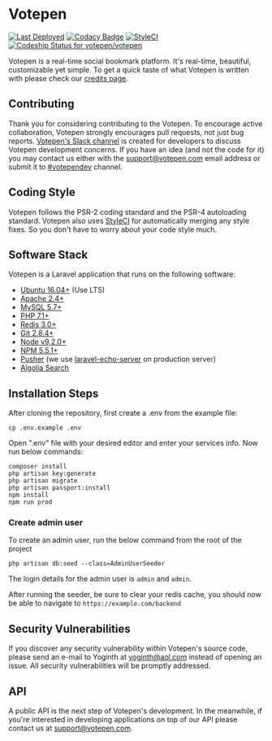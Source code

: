 # Votepen

[![Last Deployed](https://img.shields.io/github/last-commit/votepen/votepen/master.svg?label=last%20deployed)](https://github.com/votepen/votepen/commits)
[![Codacy Badge](https://api.codacy.com/project/badge/Grade/6bfa966e461a4817aec1c21cad778301)](https://www.codacy.com/app/Votepen/votepen?utm_source=github.com&amp;utm_medium=referral&amp;utm_content=votepen/votepen&amp;utm_campaign=Badge_Grade)
[![StyleCI](https://styleci.io/repos/111765544/shield?branch=master)](https://styleci.io/repos/111765544)
[![Codeship Status for votepen/votepen](https://app.codeship.com/projects/fd61d920-b306-0135-e64c-725c6ee79220/status?branch=master)](https://app.codeship.com/projects/258173)

Votepen is a real-time social bookmark platform. It's real-time, beautiful, customizable yet simple. To get a quick taste of what Votepen is written with please check our [credits page](https://votepen.com/credits).

## Contributing

Thank you for considering contributing to the Votepen. To encourage active collaboration, Votepen strongly encourages pull requests, not just bug reports. [Votepen's Slack channel](https://join.slack.com/t/votepen/shared_invite/enQtMjc0OTE3NDI2OTE2LTcyMDk2Nzc0OTI5MjIzNjBjNWRlMDlmMmY3ZWIyMzkyNmE1NmI3MDdiN2Q4OGQ1N2FkYWQ4ZjVkYTA1ZjY3YTI) is created for developers to discuss Votepen development concerns. If you have an idea (and not the code for it) you may contact us either with the support@votepen.com email address or submit it to [#votependev](https://votepen.com/c/VotepenDev) channel.

## Coding Style

Votepen follows the PSR-2 coding standard and the PSR-4 autoloading standard. Votepen also uses [StyleCI](https://styleci.io) for automatically merging any style fixes. So you don't have to worry about your code style much.

## Software Stack

Votepen is a Laravel application that runs on the following software:

- [Ubuntu 16.04+](https://ubuntu.com) (Use LTS)
- [Apache 2.4+](https://httpd.apache.org)
- [MySQL 5.7+](https://www.mysql.com)
- [PHP 7.1+](https://php.net)
- [Redis 3.0+](https://redis.io)
- [Git 2.8.4+](https://git-scm.com)
- [Node v9.2.0+](https://nodejs.org)
- [NPM 5.5.1+](https://npmjs.com)
- [Pusher](https://pusher.com) (we use [laravel-echo-server](https://github.com/tlaverdure/laravel-echo-server) on production server)
- [Algolia Search](https://www.algolia.com)

## Installation Steps

After cloning the repository, first create a .env from the example file:

```
cp .env.example .env
```

Open ".env" file with your desired editor and enter your services info.
Now run below commands:

```
composer install
php artisan key:generate
php artisan migrate
php artisan passport:install
npm install
npm run prod
```

### Create admin user

To create an admin user, run the below command from the root of the project

```
php artisan db:seed --class=AdminUserSeeder
```

The login details for the admin user is `admin` and `admin`.

After running the seeder, be sure to clear your redis cache, you should now be able to navigate to `https://example.com/backend`

## Security Vulnerabilities

If you discover any security vulnerability within Votepen's source code, please send an e-mail to Yoginth at yoginth@aol.com instead of opening an issue. All security vulnerabilities will be promptly addressed.

## API

A public API is the next step of Votepen's development. In the meanwhile, if you're interested in developing applications on top of our API please contact us at support@votepen.com.

